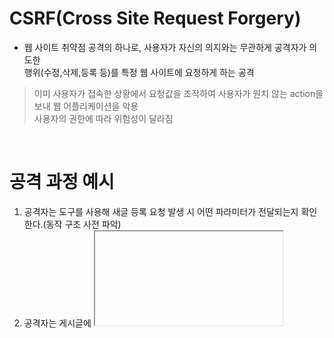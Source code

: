 # CSRF(Cross Site Request Forgery)
* 웹 사이트 취약점 공격의 하나로, 사용자가 자신의 의지와는 무관하게 공격자가 의도한  
  행위(수정,삭제,등록 등)를 특정 웹 사이트에 요청하게 하는 공격
> 이미 사용자가 접속한 상황에서 요청값을 조작하여 사용자가 원치 않는 action을 보내 웹 어플리케이션을 악용  
> 사용자의 권한에 따라 위험성이 달라짐
<br>

# 공격 과정 예시
  1. 공격자는 도구를 사용해 새글 등록 요청 발생 시 어떤 파라미터가 전달되는지 확인한다.(동작 구조 사전 파악)
  2. 공격자는 게시글에 <iframe> 태그를 이용해 보이지 않는 게시글을 남긴다.
  3. 피해자가 해당 웹사이트에 접속하여 공격자가 남긴 게시글에 들어간다.
  4. 들어가는 순간 <iframe> 태그로 만든 숨겨진 GET Request가 동작한다.
  5. 피해자의 계정으로 새 글이 등록된다.
<br>
  
# Django의 CSRF 공격에 대한 방어
* CSRF 공격을 방어하기 위한 다양한 방법이 있지만 Django에서는 기본적으로 csrf_token을 이용한다.
* POST 요청에 대해서만 csrf_token을 발급하고 체크한다.  
  * 동작과정
